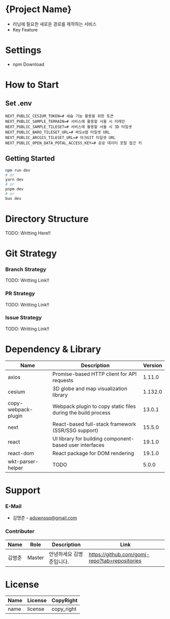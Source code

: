 # {Project Name}
- 러닝에 필요한 새로운 경로를 제작하는 서비스 
- Key Feature

# Settings
- npm Download

# How to Start
## Set .env
```dotenv
NEXT_PUBLIC_CESIUM_TOKEN=# 세슘 기능 활용을 위한 토큰
NEXT_PUBLIC_SAMPLE_TERRAIN=# 서비스에 활용할 서울 시 터레인
NEXT_PUBLIC_SAMPLE_TILESET=# 서비스에 활용할 서울 시 3D 타일셋
NEXT_PUBLIC_BARO_TILESET_URL=# 바도e맵 타일셋 URL
NEXT_PUBLIC_ARCGIS_TILESET_URL=# 아크GIT 타일셋 URL
NEXT_PUBLIC_OPEN_DATA_POTAL_ACCESS_KEY=# 공공 데이터 포털 접근 키
```

## Getting Started
```bash
npm run dev
# or
yarn dev
# or
pnpm dev
# or
bun dev
```

# Directory Structure
TODO: Writting Here!!

# Git Strategy
### Branch Strategy
TODO: Writting Link!!

### PR Strategy
TODO: Writting Link!!

### Issue Strategy
TODO: Writting Link!!

# Dependency & Library
| Name                | Description                                                  | Version |
|---------------------|--------------------------------------------------------------|---------|
| axios               | Promise-based HTTP client for API requests                   | 1.11.0   |
| cesium              | 3D globe and map visualization library                       | 1.132.0 |
| copy-webpack-plugin | Webpack plugin to copy static files during the build process | 13.0.1  |
| next                | React-based full-stack framework (SSR/SSG support)           | 15.5.0  |
| react               | UI library for building component-based user interfaces      | 19.1.0  |
| react-dom           | React package for DOM rendering                              | 19.1.0  |
| wkt-parser-helper   | TODO                                                         | 5.0.0   |



# Support
### E-Mail
- 김명준 - aduwnssp@gmail.com

### Contributer
| Name | Role   | Description   | Link |
|------|--------|---------------|------|
| 김명준  | Master | 안녕하세요 김명준입니다. | https://github.com/gomj-repo?tab=repositories     |

# License
|Name|License|CopyRight|
|---|---|---|
|name|license|copy_right|